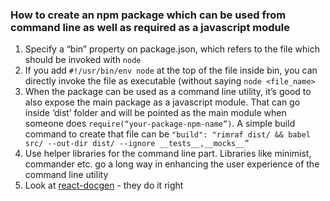 ### How to create an npm package which can be used from command line as well as required as a javascript module

1.  Specify a “bin” property on package.json, which refers to the file which should be invoked with `node`
2.  If you add `#!/usr/bin/env node` at the top of the file inside bin, you can directly invoke the file as executable (without saying `node <file_name>`
3.  When the package can be used as a command line utility, it’s good to also expose the main package as a javascript module. That can go inside ‘dist’ folder and will be pointed as the main module when someone does `require(“your-package-npm-name”)`. A simple build command to create that file can be `"build": "rimraf dist/ && babel src/ --out-dir dist/ --ignore __tests__,__mocks__”`
4.  Use helper libraries for the command line part. Libraries like minimist, commander etc. go a long way in enhancing the user experience of the command line utility
5.  Look at [react-docgen](https://github.com/reactjs/react-docgen) - they do it right
